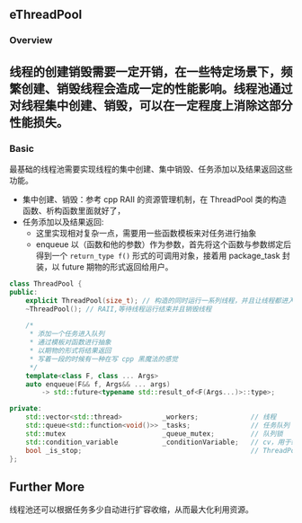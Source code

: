 ## eThreadPool
### Overview
线程的创建销毁需要一定开销，在一些特定场景下，频繁创建、销毁线程会造成一定的性能影响。线程池通过对线程集中创建、销毁，可以在一定程度上消除这部分性能损失。
---
### Basic
最基础的线程池需要实现线程的集中创建、集中销毁、任务添加以及结果返回这些功能。

- 集中创建、销毁：参考 cpp RAII 的资源管理机制，在 ThreadPool 类的构造函数、析构函数里面就好了，
- 任务添加以及结果返回:
    - 这里实现相对复杂一点，需要用一些函数模板来对任务进行抽象
    - enqueue 以（函数和他的参数）作为参数，首先将这个函数与参数绑定后得到一个 `return_type f()` 形式的可调用对象，接着用 package_task 封装，以 future 期物的形式返回给用户。


```cpp
class ThreadPool {
public:
    explicit ThreadPool(size_t); // 构造的同时运行一系列线程，并且让线程都进入 sleep 状态避免占有 CPU 资源
    ~ThreadPool(); // RAII,等待线程运行结束并且销毁线程
    
    /*
     * 添加一个任务进入队列
     * 通过模板对函数进行抽象
     * 以期物的形式将结果返回
     * 写着一段的时候有一种在写 cpp 黑魔法的感觉
     */
    template<class F, class ... Args> 
    auto enqueue(F&& f, Args&& ... args)
        -> std::future<typename std::result_of<F(Args...)>::type>;

private:
    std::vector<std::thread>          _workers;             // 线程
    std::queue<std::function<void()>> _tasks;               // 任务队列
    std::mutex                        _queue_mutex;         // 队列锁
    std::condition_variable           _conditionVariable;   // cv，用于线程的休眠唤醒
    bool _is_stop;                                          // ThreadPool 状态
};
```
## Further More
线程池还可以根据任务多少自动进行扩容收缩，从而最大化利用资源。